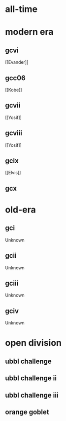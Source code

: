 # all-time

# modern era

## gcvi

[[Evander]]

## gcc06

[[Kobe]]

## gcvii

[[Yosif]]

## gcviii

[[Yosif]]

## gcix

[[Elvis]]

## gcx

# old-era

## gci

Unknown

## gcii

Unknown

## gciii

Unknown

## gciv

Unknown

# open division

## ubbl challenge

## ubbl challenge ii

## ubbl challenge iii

## orange goblet